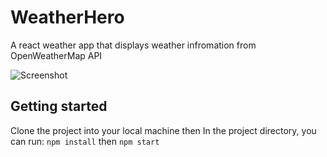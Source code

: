 # WeatherHero
A react weather app that displays weather infromation from OpenWeatherMap API

![Screenshot ](https://user-images.githubusercontent.com/34512368/97861892-8b172280-1d15-11eb-965d-85eeab94d94d.png)


## Getting started

Clone the project into your local machine then In the project directory, you can run:
 `npm install` then 
 `npm start`

